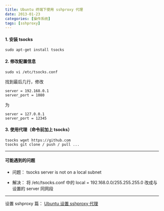 ```yaml
---
title: Ubuntu 终端下使用 sshproxy 代理
date: 2013-01-23
categories: [操作系统]
tags: [sshproxy]
---
```


#### 1. 安装 tsocks

	sudo apt-get install tsocks

#### 2. 修改配置信息

	sudo vi /etc/tsocks.conf

找到最后几行，修改

	server = 192.168.0.1
	server_port = 1080

为

	server = 127.0.0.1
	server_port = 12345

#### 3. 使用代理（命令前加上 tsocks）

	tsocks wget https://github.com
	tsocks git clone / push / pull ...

___

#### 可能遇到的问题

* 问题：
tsocks server is not on a local subnet

* 解决：
将 /etc/tsocks.conf 中的 local = 192.168.0.0/255.255.255.0 改成与设置的 server 同网段

___

设置 sshproxy 篇：
[Ubuntu 设置 sshproxy 代理](/2012/10/24/ubuntu_sshproxy)
